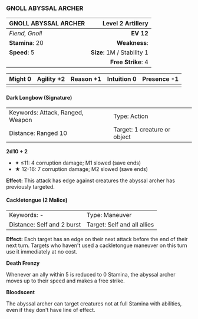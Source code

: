 ### GNOLL ABYSSAL ARCHER

| GNOLL ABYSSAL ARCHER |      **Level 2 Artillery** |
| :------------------- | -------------------------: |
| *Fiend, Gnoll*       |                  **EV 12** |
| **Stamina**: 20      |              **Weakness**: |
| **Speed**: 5         | **Size**: 1M / Stability 1 |
|                      |         **Free Strike**: 4 |

| **Might** 0 | **Agility** +2 | **Reason** +1 | **Intuition** 0 | **Presence** -1 |
| ----------- | -------------- | ------------- | --------------- | --------------- |
|             |                |               |                 |                 |

#### Dark Longbow (Signature)

|                                  |                              |
| :------------------------------- | :--------------------------- |
| Keywords: Attack, Ranged, Weapon | Type: Action                 |
| Distance: Ranged 10              | Target: 1 creature or object |

**2d10 + 2**

- ✦ ≤11: 4 corruption damage; M1 slowed (save ends)
- ★ 12-16: 7 corruption damage; M2 slowed (save ends)

**Effect:** This attack has edge against creatures the abyssal archer has previously targeted.

#### Cackletongue (2 Malice)

|                            |                             |
| :------------------------- | :-------------------------- |
| Keywords: -                | Type: Maneuver              |
| Distance: Self and 2 burst | Target: Self and all allies |

**Effect:** Each target has an edge on their next attack before the end of their next turn. Targets who haven't used a cackletongue maneuver on this turn use it immediately at no cost.

**Death Frenzy**

Whenever an ally within 5 is reduced to 0 Stamina, the abyssal archer moves up to their speed and makes a free strike.

**Bloodscent**

The abyssal archer can target creatures not at full Stamina with abilities, even if they don't have line of effect.
